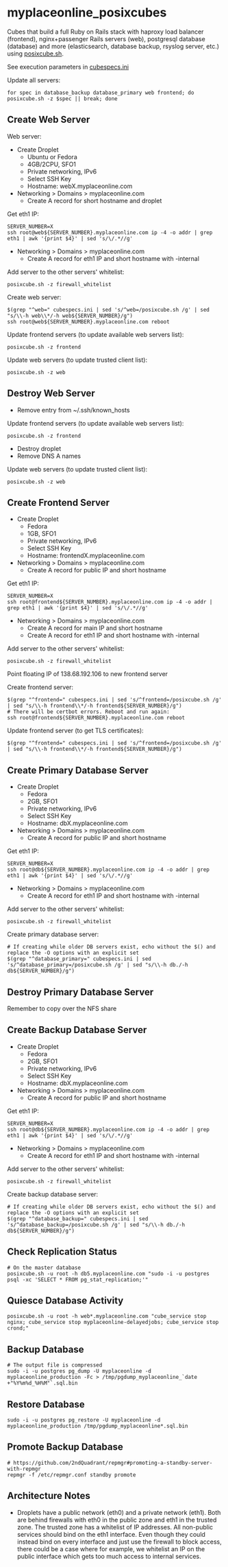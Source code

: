 # myplaceonline_posixcubes

Cubes that build a full Ruby on Rails stack with haproxy load balancer
(frontend), nginx+passenger Rails servers (web), postgresql database
(database) and more (elasticsearch, database backup, rsyslog server, etc.)
using [posixcube.sh](https://github.com/myplaceonline/posixcube).

See execution parameters in [cubespecs.ini](cubespecs.ini)

Update all servers:

    for spec in database_backup database_primary web frontend; do posixcube.sh -z $spec || break; done

## Create Web Server

Web server:

* Create Droplet
  * Ubuntu or Fedora
  * 4GB/2CPU, SFO1
  * Private networking, IPv6
  * Select SSH Key
  * Hostname: webX.myplaceonline.com
* Networking > Domains > myplaceonline.com
  * Create A record for short hostname and droplet

Get eth1 IP:

    SERVER_NUMBER=X
    ssh root@web${SERVER_NUMBER}.myplaceonline.com ip -4 -o addr | grep eth1 | awk '{print $4}' | sed 's/\/.*//g'

* Networking > Domains > myplaceonline.com
  * Create A record for eth1 IP and short hostname with -internal

Add server to the other servers' whitelist:

    posixcube.sh -z firewall_whitelist
    
Create web server:

    $(grep "^web=" cubespecs.ini | sed 's/^web=/posixcube.sh /g' | sed "s/\\-h web\\*/-h web${SERVER_NUMBER}/g")
    ssh root@web${SERVER_NUMBER}.myplaceonline.com reboot

Update frontend servers (to update available web servers list):

    posixcube.sh -z frontend

Update web servers (to update trusted client list):

    posixcube.sh -z web

## Destroy Web Server

* Remove entry from ~/.ssh/known_hosts

Update frontend servers (to update available web servers list):

    posixcube.sh -z frontend

* Destroy droplet
* Remove DNS A names

Update web servers (to update trusted client list):

    posixcube.sh -z web

## Create Frontend Server

* Create Droplet
  * Fedora
  * 1GB, SFO1
  * Private networking, IPv6
  * Select SSH Key
  * Hostname: frontendX.myplaceonline.com
* Networking > Domains > myplaceonline.com
  * Create A record for public IP and short hostname

Get eth1 IP:

    SERVER_NUMBER=X
    ssh root@frontend${SERVER_NUMBER}.myplaceonline.com ip -4 -o addr | grep eth1 | awk '{print $4}' | sed 's/\/.*//g'

* Networking > Domains > myplaceonline.com
  * Create A record for main IP and short hostname
  * Create A record for eth1 IP and short hostname with -internal

Add server to the other servers' whitelist:

    posixcube.sh -z firewall_whitelist

Point floating IP of 138.68.192.106 to new frontend server

Create frontend server:

    $(grep "^frontend=" cubespecs.ini | sed 's/^frontend=/posixcube.sh /g' | sed "s/\\-h frontend\\*/-h frontend${SERVER_NUMBER}/g")
    # There will be certbot errors. Reboot and run again:
    ssh root@frontend${SERVER_NUMBER}.myplaceonline.com reboot

Update frontend server (to get TLS certificates):

    $(grep "^frontend=" cubespecs.ini | sed 's/^frontend=/posixcube.sh /g' | sed "s/\\-h frontend\\*/-h frontend${SERVER_NUMBER}/g")

## Create Primary Database Server

* Create Droplet
  * Fedora
  * 2GB, SFO1
  * Private networking, IPv6
  * Select SSH Key
  * Hostname: dbX.myplaceonline.com
* Networking > Domains > myplaceonline.com
  * Create A record for public IP and short hostname

Get eth1 IP:

    SERVER_NUMBER=X
    ssh root@db${SERVER_NUMBER}.myplaceonline.com ip -4 -o addr | grep eth1 | awk '{print $4}' | sed 's/\/.*//g'

* Networking > Domains > myplaceonline.com
  * Create A record for eth1 IP and short hostname with -internal

Add server to the other servers' whitelist:

    posixcube.sh -z firewall_whitelist

Create primary database server:

    # If creating while older DB servers exist, echo without the $() and replace the -O options with an explicit set
    $(grep "^database_primary=" cubespecs.ini | sed 's/^database_primary=/posixcube.sh /g' | sed "s/\\-h db./-h db${SERVER_NUMBER}/g")

## Destroy Primary Database Server

Remember to copy over the NFS share

## Create Backup Database Server

* Create Droplet
  * Fedora
  * 2GB, SFO1
  * Private networking, IPv6
  * Select SSH Key
  * Hostname: dbX.myplaceonline.com
* Networking > Domains > myplaceonline.com
  * Create A record for public IP and short hostname

Get eth1 IP:

    SERVER_NUMBER=X
    ssh root@db${SERVER_NUMBER}.myplaceonline.com ip -4 -o addr | grep eth1 | awk '{print $4}' | sed 's/\/.*//g'

* Networking > Domains > myplaceonline.com
  * Create A record for eth1 IP and short hostname with -internal

Add server to the other servers' whitelist:

    posixcube.sh -z firewall_whitelist

Create backup database server:

    # If creating while older DB servers exist, echo without the $() and replace the -O options with an explicit set
    $(grep "^database_backup=" cubespecs.ini | sed 's/^database_backup=/posixcube.sh /g' | sed "s/\\-h db./-h db${SERVER_NUMBER}/g")

## Check Replication Status

    # On the master database
    posixcube.sh -u root -h db5.myplaceonline.com "sudo -i -u postgres psql -xc 'SELECT * FROM pg_stat_replication;'"

## Quiesce Database Activity

    posixcube.sh -u root -h web*.myplaceonline.com "cube_service stop nginx; cube_service stop myplaceonline-delayedjobs; cube_service stop crond;"

## Backup Database

    # The output file is compressed
    sudo -i -u postgres pg_dump -U myplaceonline -d myplaceonline_production -Fc > /tmp/pgdump_myplaceonline_`date +"%Y%m%d_%H%M"`.sql.bin

## Restore Database

    sudo -i -u postgres pg_restore -U myplaceonline -d myplaceonline_production /tmp/pgdump_myplaceonline*.sql.bin

## Promote Backup Database

    # https://github.com/2ndQuadrant/repmgr#promoting-a-standby-server-with-repmgr
    repmgr -f /etc/repmgr.conf standby promote

## Architecture Notes

* Droplets have a public network (eth0) and a private network (eth1). Both are behind firewalls with eth0 in the
  public zone and eth1 in the trusted zone. The trusted zone has a whitelist of IP addresses. All non-public services
  should bind on the eth1 interface. Even though they could instead bind on every interface and just use the firewall
  to block access, there could be a case where for example, we whitelist an IP on the public interface which gets
  too much access to internal services.
